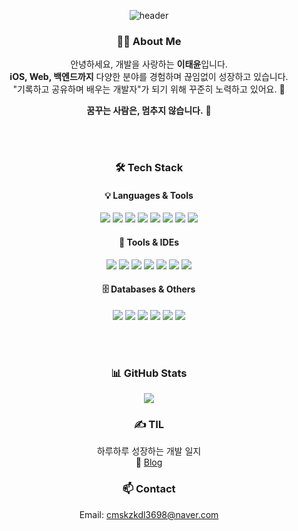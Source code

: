 <div align="center">

![header](https://capsule-render.vercel.app/api?type=waving&color=auto&text=Lee%20Tae%20Yun&height=200&fontAlign=50&fontAlignY=40&fontColor=ffffff)


### 🧑‍💻 About Me

안녕하세요, 개발을 사랑하는 **이태윤**입니다.  
**iOS, Web, 백엔드까지** 다양한 분야를 경험하며 끊임없이 성장하고 있습니다.  
"기록하고 공유하며 배우는 개발자"가 되기 위해 꾸준히 노력하고 있어요. 🚀

 **꿈꾸는 사람은, 멈추지 않습니다.** 🌱

<br><br>

### 🛠 Tech Stack

#### 💡 Languages & Tools
<p align="center">
<img src="https://img.shields.io/badge/Swift-F05138?style=flat-square&logo=Swift&logoColor=white"/>
<img src="https://img.shields.io/badge/Java-007396?style=flat-square&logo=Java&logoColor=white"/>
<img src="https://img.shields.io/badge/Python-3776AB?style=flat-square&logo=Python&logoColor=white"/>
<img src="https://img.shields.io/badge/JavaScript-F7DF1E?style=flat-square&logo=JavaScript&logoColor=black"/>
<img src="https://img.shields.io/badge/HTML5-E34F26?style=flat-square&logo=HTML5&logoColor=white"/>
<img src="https://img.shields.io/badge/C-A8B9CC?style=flat-square&logo=C&logoColor=black"/>
<img src="https://img.shields.io/badge/C++-00599C?style=flat-square&logo=C%2B%2B&logoColor=white"/>
<img src="https://img.shields.io/badge/PHP-777BB4?style=flat-square&logo=PHP&logoColor=white"/>
</p>

#### 🧰 Tools & IDEs
<p align="center">
<img src="https://img.shields.io/badge/Xcode-1575F9?style=flat-square&logo=Xcode&logoColor=white"/>
<img src="https://img.shields.io/badge/Android%20Studio-3DDC84?style=flat-square&logo=android-studio&logoColor=white"/>
<img src="https://img.shields.io/badge/VS%20Code-007ACC?style=flat-square&logo=visual-studio-code&logoColor=white"/>
<img src="https://img.shields.io/badge/Eclipse-2C2255?style=flat-square&logo=Eclipse&logoColor=white"/>
<img src="https://img.shields.io/badge/Git-F05032?style=flat-square&logo=Git&logoColor=white"/>
<img src="https://img.shields.io/badge/GitHub-181717?style=flat-square&logo=GitHub&logoColor=white"/>
<img src="https://img.shields.io/badge/Terminal-241F31?style=flat-square&logo=gnome-terminal&logoColor=white"/>
</p>

#### 🗄️ Databases & Others
<p align="center">
<img src="https://img.shields.io/badge/MariaDB-003545?style=flat-square&logo=MariaDB&logoColor=white"/>
<img src="https://img.shields.io/badge/MySQL-4479A1?style=flat-square&logo=MySQL&logoColor=white"/>
<img src="https://img.shields.io/badge/Spring-6DB33F?style=flat-square&logo=Spring&logoColor=white"/>
<img src="https://img.shields.io/badge/Node.js-339933?style=flat-square&logo=Node.js&logoColor=white"/>
<img src="https://img.shields.io/badge/Apache-D22128?style=flat-square&logo=Apache&logoColor=white"/>
<img src="https://img.shields.io/badge/Apache%20Cordova-E8E8E8?style=flat-square&logo=apache-cordova&logoColor=black"/></p>

<br><br>

### 📊 GitHub Stats

<p align="center">
<img src="https://github-readme-stats.vercel.app/api?username=Lee-Tae-Yun&show_icons=true&theme=dark&hide=contribs&count_private=true" />
</p>


### ✍️ TIL

하루하루 성장하는 개발 일지  
📘 [Blog](https://Lee-Tae-Yun.github.io)



### 📫 Contact

Email: [cmskzkdl3698@naver.com](mailto:cmskzkdl3698@naver.com)

</div>
